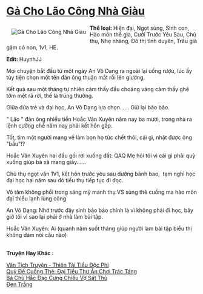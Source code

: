 <a href="https://utruyen.com/ga-cho-lao-cong-nha-giau/17536/" title="Gả Cho Lão Công Nhà Giàu"><h1>Gả Cho Lão Công Nhà Giàu</h1></a><div style="display:table"><img align="right" style="float: left; padding: 10px;" src="https://utruyen.com/images/story/200x260/ga-cho-lao-cong-nha-giau.jpg" alt="Gả Cho Lão Công Nhà Giàu"><b>Thể loại: </b>Hiện đại, Ngọt sủng, Sinh con, Hào môn thế gia, Cưới Trước Yêu Sau, Chủ thụ, Nhẹ nhàng, Đô thị tình duyên, Trâu già gặm cỏ non, 1v1, HE.<p></p><b>Edit: </b>HuynhJJ<p></p>Mọi chuyện bắt đầu từ một ngày An Vô Dang ra ngoài lại uống rượu, lúc ấy tùy tiện chọn một tên đàn ông thuận mắt rồi lên giường.<p></p>Kết quả sau một tháng tự nhiên cảm thấy đầu choáng váng cảm thấy ghê tởm mệt rã rời, thế là trúng thưởng.<p></p>Giữa đứa trẻ và đại học, An Vô Dạng lựa chọn...... Giữ lại bảo bảo.<p></p>" Lão " đàn ông nhiều tiền Hoắc Vân Xuyên năm nay ba mươi, trong nhà ra lệnh cưỡng chế năm nay phải kết hôn gấp.<p></p>Tốt, tìm một người mang về làm bọn họ tức chết thôi, cái gì, nhặt được ông "bầu"!?<p></p>Hoắc Vân Xuyên hai đầu gối rơi xuống đất: QAQ Mẹ hỏi tôi vì cái gì phải quỳ xuống giúp bà xã mang giày......<p></p>Chủ thụ ngọt văn 1V1, kết hôn trước yêu sau dưỡng bánh bao,  tạm nghỉ học đại học hai năm sau đó tiểu thụ tiếp tục đi đọc.<p></p>Vô tâm không phổi trong sáng mỹ manh thụ VS sủng thê cuồng ma hào môn đại thiếu lạnh lùng công<p></p>An Vô Dạng: Nhớ trước đây sinh bảo bảo chính là vì không phải đi học, bây giờ tôi vì sao lại phải ở nhà làm bài tập.<p></p>Hoắc Vân Xuyên: Ai (quanh năm suốt tháng giúp người làm bài tập biểu thị không dám nói câu nào)</div><p><br><b>Truyện Hay Khác :</b></p><a href="https://utruyen.com/van-tich-truyen-thien-tai-tieu-doc-phi/16320/" alt="Vân Tịch Truyện - Thiên Tài Tiểu Độc Phi">Vân Tịch Truyện - Thiên Tài Tiểu Độc Phi</a><br/><a href="https://github.com/quanluxury/truyenhot/tree/master/truyenhay/17386/" alt="Quỷ Đế Cuồng Thê: Đại Tiểu Thư Ăn Chơi Trác Táng">Quỷ Đế Cuồng Thê: Đại Tiểu Thư Ăn Chơi Trác Táng</a><br/><a href="https://github.com/quanluxury/truyenhot/tree/master/truyenhay/8041/" alt="Bá Chủ Hắc Đạo Cưng Chiều Vợ Sát Thủ">Bá Chủ Hắc Đạo Cưng Chiều Vợ Sát Thủ</a><br/><a href="https://github.com/quanluxury/truyenhot/tree/master/truyenhay/2664/" alt="Đen Trắng">Đen Trắng</a><br/>